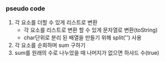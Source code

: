 ### pseudo code
1. 각 요소를 더할 수 있게 리스트로 변환
    - 각 요소를 리스트로 변환 할 수 있게 문자열로 변환(toString)
    - char단위로 분리 된 배열을 만들기 위해 split('') 사용
2. 각 요소를 순회하며 sum 구하기
3. sum를 원래의 수로 나누었을 때 나머지가 없으면 하샤드 수(true) 
